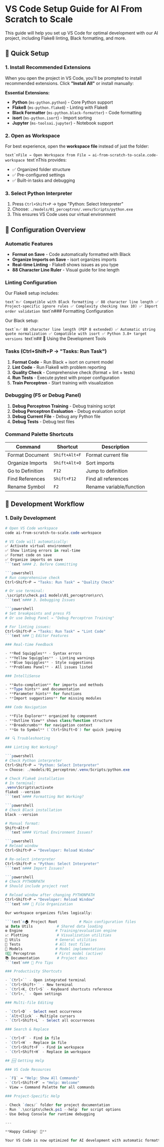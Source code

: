 # VS Code Setup Guide for AI From Scratch to Scale

This guide will help you set up VS Code for optimal development with our AI project, including Flake8 linting, Black
formatting, and more.

## 🚀 Quick Setup

### 1. Install Recommended Extensions

When you open the project in VS Code, you'll be prompted to install recommended extensions. Click **"Install All"** or
install manually:

**Essential Extensions:**

- **Python** (`ms-python.python`) - Core Python support
- **Flake8** (`ms-python.flake8`) - Linting with Flake8
- **Black Formatter** (`ms-python.black-formatter`) - Code formatting
- **isort** (`ms-python.isort`) - Import sorting
- **Jupyter** (`ms-toolsai.jupyter`) - Notebook support

### 2. Open as Workspace

For best experience, open the **workspace file** instead of just the folder:

```text`nFile → Open Workspace from File → ai-from-scratch-to-scale.code-workspace
```text`nThis provides:

- ✅ Organized folder structure
- ✅ Pre-configured settings
- ✅ Built-in tasks and debugging

### 3. Select Python Interpreter

1. Press `Ctrl+Shift+P` → type "Python: Select Interpreter"
2. Choose: `./models/01_perceptron/.venv/Scripts/python.exe`
3. This ensures VS Code uses our virtual environment

## 🔧 Configuration Overview

### Automatic Features

- **Format on Save** - Code automatically formatted with Black
- **Organize Imports on Save** - isort organizes imports
- **Real-time Linting** - Flake8 shows issues as you type
- **88 Character Line Ruler** - Visual guide for line length

### Linting Configuration

Our Flake8 setup includes:

```text`n✅ Compatible with Black formatting
✅ 88 character line length
✅ Project-specific ignore rules
✅ Complexity checking (max 10)
✅ Import order validation
```text`n### Formatting Configuration

Our Black setup:

```text`n✅ 88 character line length (PEP 8 extended)
✅ Automatic string quote normalization
✅ Compatible with isort
✅ Python 3.8+ target versions
```text`n## 🎯 Using the Development Tools

### Tasks (Ctrl+Shift+P → "Tasks: Run Task")

1. **Format Code** - Run Black + isort on current model
2. **Lint Code** - Run Flake8 with problem reporting
3. **Quality Check** - Comprehensive check (format + lint + tests)
4. **Run Tests** - Execute pytest with proper configuration
5. **Train Perceptron** - Start training with visualization

### Debugging (F5 or Debug Panel)

1. **Debug Perceptron Training** - Debug training script
2. **Debug Perceptron Evaluation** - Debug evaluation script  
3. **Debug Current File** - Debug any Python file
4. **Debug Tests** - Debug test files

### Command Palette Shortcuts

| Command | Shortcut | Description |
|---------|----------|-------------|
| Format Document | `Shift+Alt+F` | Format current file |
| Organize Imports | `Shift+Alt+O` | Sort imports |
| Go to Definition | `F12` | Jump to definition |
| Find References | `Shift+F12` | Find all references |
| Rename Symbol | `F2` | Rename variable/function |

## 📝 Development Workflow

### 1. Daily Development

```powershell
# Open VS Code workspace
code ai-from-scratch-to-scale.code-workspace

# VS Code will automatically:
✅ Activate virtual environment
✅ Show linting errors in real-time
✅ Format code on save
✅ Organize imports on save
```text`n### 2. Before Committing

```powershell
# Run comprehensive check
Ctrl+Shift+P → "Tasks: Run Task" → "Quality Check"

# Or use terminal:
.\scripts\check.ps1 models\01_perceptron\src\
```text`n### 3. Debugging Issues

```powershell
# Set breakpoints and press F5
# Or use Debug Panel → "Debug Perceptron Training"

# For linting issues:
Ctrl+Shift+P → "Tasks: Run Task" → "Lint Code"
```text`n## 🎨 Editor Features

### Real-time Feedback

- **Red Squiggles** - Syntax errors
- **Yellow Squiggles** - Linting warnings
- **Blue Squiggles** - Style suggestions
- **Problems Panel** - All issues listed

### IntelliSense

- **Auto-completion** for imports and methods
- **Type hints** and documentation
- **Parameter hints** for functions
- **Import suggestions** for missing modules

### Code Navigation

- **File Explorer** organized by component
- **Outline View** shows class/function structure
- **Breadcrumbs** for navigation context
- **Go to Symbol** (`Ctrl+Shift+O`) for quick jumping

## 🔍 Troubleshooting

### Linting Not Working?

```powershell
# Check Python interpreter
Ctrl+Shift+P → "Python: Select Interpreter"
→ Choose: ./models/01_perceptron/.venv/Scripts/python.exe

# Check Flake8 installation
# In terminal:
.venv\Scripts\activate
flake8 --version
```text`n### Formatting Not Working?

```powershell
# Check Black installation
black --version

# Manual format:
Shift+Alt+F
```text`n### Virtual Environment Issues?

```powershell
# Reload window
Ctrl+Shift+P → "Developer: Reload Window"

# Re-select interpreter
Ctrl+Shift+P → "Python: Select Interpreter"
```text`n### Import Issues?

```powershell
# Check PYTHONPATH
# Should include project root

# Reload window after changing PYTHONPATH
Ctrl+Shift+P → "Developer: Reload Window"
```text`n## 📁 File Organization

Our workspace organizes files logically:

```text`n🏠 Project Root          # Main configuration files
📊 Data Utils           # Shared data loading
⚙️ Engine               # Training/evaluation engine  
📈 Plotting             # Visualization utilities
🔧 Utils                # General utilities
🧪 Tests                # All test files
🧠 Models               # Model implementations
01️⃣ Perceptron         # First model (active)
📚 Documentation        # Project docs
```text`n## 🎯 Pro Tips

### Productivity Shortcuts

- `Ctrl+`` - Open integrated terminal
- `Ctrl+Shift+`` - New terminal
- `Ctrl+K, Ctrl+S` - Keyboard shortcuts reference
- `Ctrl+,` - Open settings

### Multi-file Editing

- `Ctrl+D` - Select next occurrence
- `Alt+Click` - Multiple cursors
- `Ctrl+Shift+L` - Select all occurrences

### Search & Replace

- `Ctrl+F` - Find in file
- `Ctrl+H` - Replace in file
- `Ctrl+Shift+F` - Find in workspace
- `Ctrl+Shift+H` - Replace in workspace

## 🆘 Getting Help

### VS Code Resources

- `F1` → "Help: Show All Commands"
- `Ctrl+Shift+P` → "Help: Welcome"
- View → Command Palette for all commands

### Project-Specific Help

- Check `docs/` folder for project documentation
- Run `.\scripts\check.ps1 --help` for script options
- Use Debug Console for runtime debugging

---

**Happy Coding! 🎉**

Your VS Code is now optimized for AI development with automatic formatting, linting, and intelligent code suggestions.